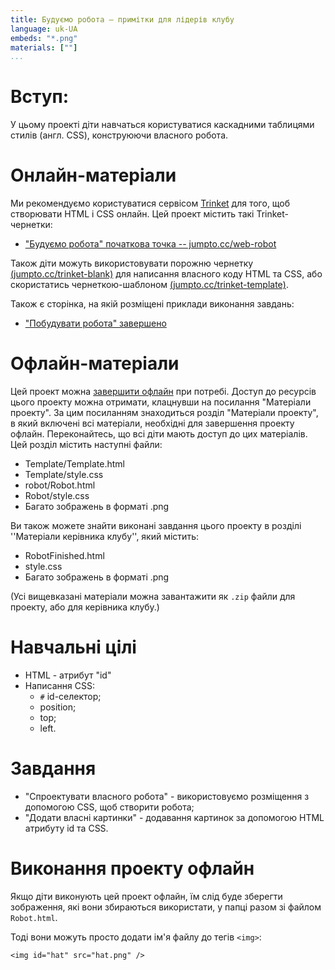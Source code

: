 ```yaml
---
title: Будуємо робота — примітки для лідерів клубу
language: uk-UA
embeds: "*.png"
materials: [""]
...
```


# Вступ:

У цьому проекті діти навчаться користуватися каскадними таблицями стилів (англ. CSS), конструюючи власного робота.

# Онлайн-матеріали

Ми рекомендуємо користуватися сервісом [Trinket](https://trinket.io/) для того, щоб створювати HTML і CSS онлайн. Цей проект містить такі Trinket-чернетки:

+ ["Будуємо робота" початкова точка -- jumpto.cc/web-robot](http://jumpto.cc/web-robot)

Також діти можуть використовувати порожню чернетку [(jumpto.cc/trinket-blank)](http://jumpto.cc/trinket-blank) для написання власного коду HTML та CSS, або скористатись чернеткою-шаблоном [(jumpto.cc/trinket-template)](http://jumpto.cc/trinket-template).

Також є сторінка, на якій розміщені приклади виконання завдань:

+ ["Побудувати робота" завершено](https://trinket.io/html/00736c0e18)

# Офлайн-матеріали

Цей проект можна [завершити офлайн](https://www.codeclubprojects.org/en-GB/resources/webdev-working-offline/) при потребі. Доступ до ресурсів цього проекту можна отримати, клацнувши на посилання "Матеріали проекту". За цим посиланням знаходиться розділ "Матеріали проекту", в який включені всі матеріали, необхідні для завершення проекту офлайн. Переконайтесь, що всі діти мають доступ до цих матеріалів. Цей розділ містить наступні файли:

+ Template/Template.html
+ Template/style.css
+ robot/Robot.html
+ Robot/style.css
+ Багато зображень в форматі .png

Ви також можете знайти виконані завдання цього проекту в розділі ''Матеріали керівника клубу'', який містить:

+ RobotFinished.html
+ style.css
+ Багато зображень в форматі .png

(Усі вищевказані матеріали можна завантажити як `.zip` файли для проекту, або для керівника клубу.)

# Навчальні цілі

+ HTML - атрибут "id"
+ Написання CSS: 
    + `#` id-селектор;
    + position;
    + top;
    + left.

# Завдання

+ "Спроектувати власного робота" - використовуємо розміщення з допомогою CSS, щоб створити робота;
+ "Додати власні картинки" - додавання картинок за допомогою HTML атрибуту id та CSS.

# Виконання проекту офлайн

Якщо діти виконують цей проект офлайн, їм слід буде зберегти зображення, які вони збираються використати, у папці разом зі файлом `Robot.html`.

Тоді вони можуть просто додати ім'я файлу до тегів `<img>`:

    <img id="hat" src="hat.png" />